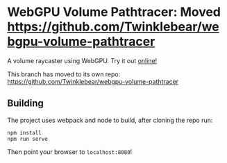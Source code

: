 # WebGPU Volume Pathtracer: Moved https://github.com/Twinklebear/webgpu-volume-pathtracer

A volume raycaster using WebGPU. Try it out [online!](https://www.willusher.io/webgpu-volume-pathtracer/)

This branch has moved to its own repo: https://github.com/Twinklebear/webgpu-volume-pathtracer

## Building

The project uses webpack and node to build, after cloning the repo run:

```
npm install
npm run serve
```

Then point your browser to `localhost:8080`!
